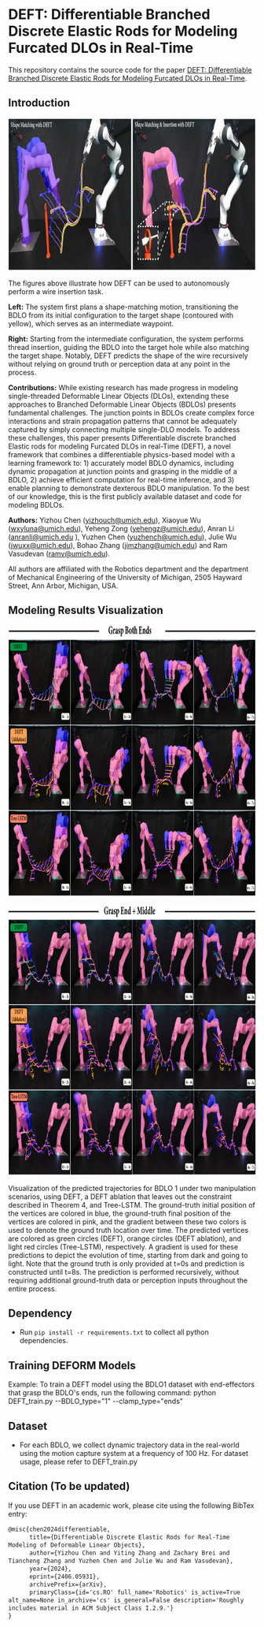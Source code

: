 # DEFT: Differentiable Branched Discrete Elastic Rods for Modeling Furcated DLOs in Real-Time

This repository contains the source code for the paper [DEFT: Differentiable Branched Discrete Elastic Rods for Modeling Furcated DLOs in Real-Time](https://arxiv.org/abs/2406.05931).

## Introduction
<p align="center">
  <img height="310" width=1200" src="/demo_image.png"/>
</p>

The figures above illustrate how DEFT can be used to autonomously perform a wire insertion task.

**Left:** The system first plans a shape-matching motion, transitioning the BDLO from its initial configuration to the target shape (contoured with yellow), which serves as an intermediate waypoint.

**Right:** Starting from the intermediate configuration, the system performs thread insertion, guiding the BDLO into the target hole while also matching the target shape. Notably, DEFT predicts the shape of the wire recursively without relying on ground truth or perception data at any point in the process.

**Contributions:** While existing research has made progress in modeling single-threaded Deformable Linear Objects (DLOs), extending these approaches to Branched Deformable Linear Objects (BDLOs) presents fundamental challenges. 
The junction points in BDLOs create complex force interactions and strain propagation patterns that cannot be adequately captured by simply connecting multiple single-DLO models.
To address these challenges, this paper presents Differentiable discrete branched Elastic rods for modeling Furcated DLOs in real-Time (DEFT), a novel framework that combines a differentiable physics-based model with a learning framework to: 1) accurately model BDLO dynamics, including dynamic propagation at junction points and grasping in the middle of a BDLO, 2) achieve efficient computation for real-time inference, and 3) enable planning to demonstrate dexterous BDLO manipulation. To the best of our knowledge, this is the first publicly available dataset and code for modeling BDLOs.

**Authors:** Yizhou Chen (yizhouch@umich.edu),  Xiaoyue Wu (wxyluna@umich.edu), Yeheng Zong (yehengz@umich.edu), Anran Li (anranli@umich.edu ), Yuzhen Chen (yuzhench@umich.edu), Julie Wu (jwuxx@umich.edu), Bohao Zhang (jimzhang@umich.edu) and Ram Vasudevan (ramv@umich.edu).

All authors are affiliated with the Robotics department and the department of Mechanical Engineering of the University of Michigan, 2505 Hayward Street, Ann Arbor, Michigan, USA.

## Modeling Results Visualization
<p align="center">
  <img height="550" width=1200" src="/modeling_demo.png"/>
</p>
<p align="center">
  <img height="550" width=1200" src="/modeling_demo2.png"/>
</p>
Visualization of the predicted trajectories for BDLO 1 under two manipulation scenarios, using DEFT, a DEFT ablation that leaves out the constraint described in Theorem 4, and Tree-LSTM. The ground-truth initial position of the vertices are colored in blue, the ground-truth final position of the vertices are colored in pink, and the gradient between these two colors is used to denote the ground truth location over time. 
The predicted vertices are colored as green circles (DEFT), orange circles (DEFT ablation), and light red circles (Tree-LSTM), respectively.
A gradient is used for these predictions to depict the evolution of time, starting from dark and going to light.
Note that the ground truth is only provided at t=0s and prediction is constructed until t=8s.
The prediction is performed recursively, without requiring additional ground-truth data or perception inputs throughout the entire process.

## Dependency 
- Run `pip install -r requirements.txt` to collect all python dependencies.

## Training DEFORM Models
Example: To train a DEFT model using the BDLO1 dataset with end-effectors that grasp the BDLO's ends, run the following command: python DEFT_train.py --BDLO_type="1" --clamp_type="ends"

## Dataset
- For each BDLO, we collect dynamic trajectory data in the real-world using the motion capture system at a frequency of 100 Hz. For dataset usage, please refer to DEFT_train.py

## Citation (To be updated)
If you use DEFT in an academic work, please cite using the following BibTex entry:
```
@misc{chen2024differentiable,
      title={Differentiable Discrete Elastic Rods for Real-Time Modeling of Deformable Linear Objects}, 
      author={Yizhou Chen and Yiting Zhang and Zachary Brei and Tiancheng Zhang and Yuzhen Chen and Julie Wu and Ram Vasudevan},
      year={2024},
      eprint={2406.05931},
      archivePrefix={arXiv},
      primaryClass={id='cs.RO' full_name='Robotics' is_active=True alt_name=None in_archive='cs' is_general=False description='Roughly includes material in ACM Subject Class I.2.9.'}
}
```


